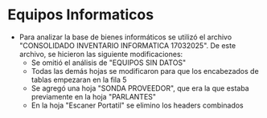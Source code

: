 # Equipos Informaticos

- Para analizar la base de bienes informáticos se utilizó el archivo "CONSOLIDADO INVENTARIO INFORMATICA 17032025". De este archivo, se hicieron las siguiente modificaciones:
  - Se omitió el análisis de "EQUIPOS SIN DATOS"
  - Todas las demás hojas se modificaron para que los encabezados de tablas empezaran en la fila 5
  - Se agregó una hoja "SONDA PROVEEDOR", que era la que estaba previamente en la hoja "PARLANTES"
  - En la hoja "Escaner Portatil" se elimino los headers combinados
